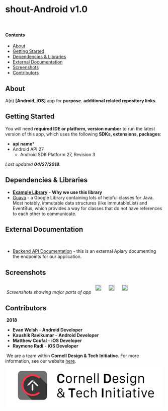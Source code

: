 # shout-Android v1.0
​
#### Contents
  - [About](#about)
  - [Getting Started](#getting-started)
  - [Dependencies & Libraries](#dependencies--libraries)
  - [External Documentation](#external-documentation)
  - [Screenshots](#screenshots)
  - [Contributors](#contributors)
​
## About
A(n) **[Android, iOS]** app for **purpose**. **additional related repository links**.
​
## Getting Started
You will need **required IDE or platform, version number** to run the latest version of this app, which uses the following **SDKs, extensions, packages**:
​
 * **api name***
 * Android API 27
   * Android SDK Platform 27, Revision 3
 
_Last updated **04/27/2018**_.
​
## Dependencies & Libraries
 * **[Example Library](http://example.com)** - **Why we use this library**
 * [Guava](https://github.com/google/guava) - a Google Library containing lots of helpful classes for Java. Most notably, immutable data structures (like ImmutableList) and EventBus, which provides a way for classes that do not have references to each other to communicate.
​
## External Documentation
​
* [Backend API Documentation](https://apiary.io/) - this is an external Apiary documenting the endpoints for our application.
​
## Screenshots
​
_Screenshots showing major parts of app_
​
<img src="https://raw.githubusercontent.com/cornell-dti/o-week-android/master/Screenshots/1.png" width="250px" style="margin: 10px; border: 1px rgba(0,0,0,0.4) solid;"> <img src="https://raw.githubusercontent.com/cornell-dti/o-week-android/master/Screenshots/2.png" width="250px" style="margin: 10px; border: 1px rgba(0,0,0,0.4) solid;"> <img src="https://raw.githubusercontent.com/cornell-dti/o-week-android/master/Screenshots/3.png" width="250px" style="margin: 10px; border: 1px rgba(0,0,0,0.4) solid;">
​
## Contributors
​
**2018**
 * **Evan Welsh** - **Android Developer**
 * **Kaushik Ravikumar** - **Android Developer**
 * **Matthew Coufal** - **iOS Developer**
 * **Raymone Radi** - **iOS Developer**
 
​
We are a team within **Cornell Design & Tech Initiative**. For more information, see our website [here](https://cornelldti.org/).
<img src="https://raw.githubusercontent.com/cornell-dti/design/master/Branding/Wordmark/Dark%20Text/Transparent/Wordmark-Dark%20Text-Transparent%403x.png">
​
